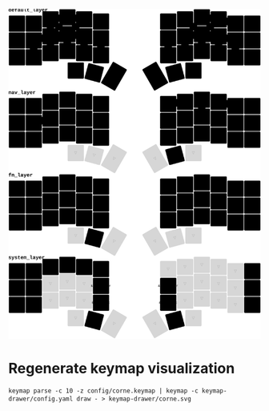 ![keymap](./keymap-drawer/corne.svg)

# Regenerate keymap visualization

``` shell
keymap parse -c 10 -z config/corne.keymap | keymap -c keymap-drawer/config.yaml draw - > keymap-drawer/corne.svg 
```
